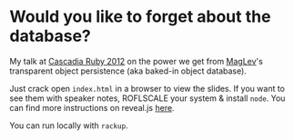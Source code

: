 # Would you like to forget about the database?

My talk at [Cascadia Ruby 2012](http://cascadiaruby.com) on the power we get from [MagLev](http://maglev.github.com)'s transparent object persistence (aka baked-in object database).

Just crack open `index.html` in a browser to view the slides. If you want to see them with speaker notes, ROFLSCALE your system & install `node`. You can find more instructions on reveal.js [here](http://hakim.se/projects/reveal-js).

You can run locally with `rackup`.
